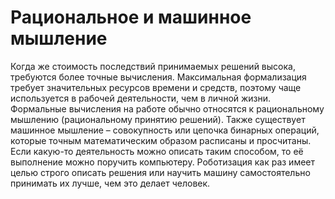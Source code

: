 # Рациональное и машинное мышление

Когда же стоимость последствий принимаемых решений высока, требуются более точные вычисления. Максимальная формализация требует значительных ресурсов времени и средств, поэтому чаще используется в рабочей деятельности, чем в личной жизни. Формальные вычисления на работе обычно относятся к рациональному мышлению (рациональному принятию решений). Также существует машинное мышление – совокупность или цепочка бинарных операций, которые точным математическим образом расписаны и просчитаны. Если какую-то деятельность можно описать таким способом, то её выполнение можно поручить компьютеру. Роботизация как раз имеет целью строго описать решения или научить машину самостоятельно принимать их лучше, чем это делает человек.
